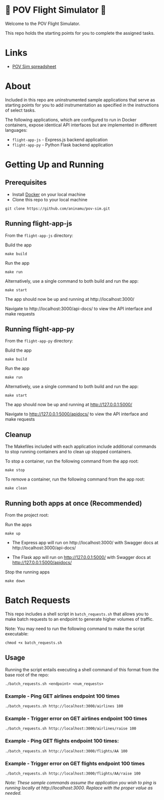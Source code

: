 # 🚀 POV Flight Simulator 🚀

Welcome to the POV Flight Simulator.

This repo holds the starting points for you to complete the assigned tasks.

# Links
- [POV Sim spreadsheet](https://docs.google.com/spreadsheets/d/1NjyNKgT0HVhAmHKodApmUdZshkA_ccwRApL3aE1Hw8M/edit?gid=2099201327#gid=2099201327)

# About

Included in this repo are uninstrumented sample applications that serve as starting points for you to add instrumentation as specified in the instructions of select tasks.

The following applications, which are configured to run in Docker containers, expose identical API interfaces but are implemented in different languages:
- `flight-app-js` - Express.js backend application
- `flight-app-py` - Python Flask backend application

# Getting Up and Running

## Prerequisites
- Install [Docker](https://docs.docker.com/engine/install/) on your local machine
- Clone this repo to your local machine
```
git clone https://github.com/aninamu/pov-sim.git
```

## Running flight-app-js
From the `flight-app-js` directory:

Build the app
```
make build
```
Run the app
```
make run
```
Alternatively, use a single command to both build and run the app:
```
make start
```

The app should now be up and running at http://localhost:3000/

Navigate to http://localhost:3000/api-docs/ to view the API interface and make requests

## Running flight-app-py
From the `flight-app-py` directory:

Build the app
```
make build
```
Run the app
```
make run
```
Alternatively, use a single command to both build and run the app:
```
make start
```

The app should now be up and running at http://127.0.0.1:5000/

Navigate to http://127.0.0.1:5000/apidocs/ to view the API interface and make requests

## Cleanup
The Makefiles included with each application include additional commands to stop running containers and to clean up stopped containers.

To stop a container, run the following command from the app root:
```
make stop
```

To remove a container, run the following command from the app root:
```
make clean
```

## Running both apps at once (Recommended)

From the project root:

Run the apps
```
make up
```

- The Express app will run on http://localhost:3000/ with Swagger docs at http://localhost:3000/api-docs/

- The Flask app will run on http://127.0.0.1:5000/ with Swagger docs at http://127.0.0.1:5000/apidocs/


Stop the running apps
```
make down
```

# Batch Requests

This repo includes a shell script in `batch_requests.sh` that allows you to make batch requests to an endpoint to generate higher volumes of traffic.

Note: You may need to run the following command to make the script executable:
```
chmod +x batch_requests.sh
```

## Usage
Running the script entails executing a shell command of this format from the base root of the repo:
```
./batch_requests.sh <endpoint> <num_requests>
```

### Example - Ping GET airlines endpoint 100 times
```
./batch_requests.sh http://localhost:3000/airlines 100
```

### Example - Trigger error on GET airlines endpoint 100 times
```
./batch_requests.sh http://localhost:3000/airlines/raise 100
```

### Example - Ping GET flights endpoint 100 times:
```
./batch_requests.sh http://localhost:3000/flights/AA 100
```

### Example - Trigger error on GET flights endpoint 100 times
```
./batch_requests.sh http://localhost:3000/flights/AA/raise 100
```

_Note: These sample commands assume the application you wish to ping is running locally at http://localhost:3000. Replace with the proper value as needed._
